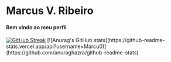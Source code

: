 <h1>Marcus V. Ribeiro</h1>

<h4>Bem vindo ao meu perfil</h4>
<a href="https://git.io/streak-stats"><img src="https://streak-stats.demolab.com?user=Marcu0&theme=black-ice&hide_border=true&locale=pt_BR&date_format=j%20M%5B%20Y%5D&mode=weekly" alt="GitHub Streak" /></a>
[![Anurag's GitHub stats](https://github-readme-stats.vercel.app/api?username=Marcu0)](https://github.com/anuraghazra/github-readme-stats)
